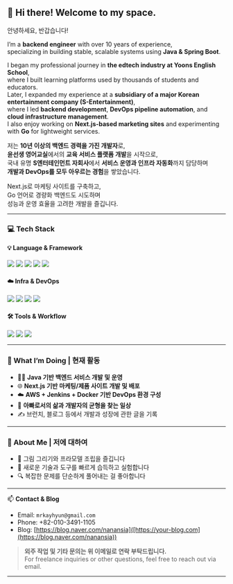 ## 👋 Hi there! Welcome to my space.
안녕하세요, 반갑습니다!

I’m a **backend engineer** with over 10 years of experience,  
specializing in building stable, scalable systems using **Java & Spring Boot**.

I began my professional journey in **the edtech industry at Yoons English School**,  
where I built learning platforms used by thousands of students and educators.  
Later, I expanded my experience at a **subsidiary of a major Korean entertainment company (S-Entertainment)**,  
where I led **backend development**, **DevOps pipeline automation**, and **cloud infrastructure management**.  
I also enjoy working on **Next.js-based marketing sites** and experimenting with **Go** for lightweight services.

저는 **10년 이상의 백엔드 경력을 가진 개발자**로,  
**윤선생 영어교실**에서의 **교육 서비스 플랫폼 개발**을 시작으로,  
국내 유명 **S엔터테인먼트 자회사**에서 **서비스 운영과 인프라 자동화**까지 담당하며  
**개발과 DevOps를 모두 아우르는 경험**을 쌓았습니다.

Next.js로 마케팅 사이트를 구축하고,  
Go 언어로 경량화 백엔드도 시도하며  
성능과 운영 효율을 고려한 개발을 즐깁니다.

---

### 💻 Tech Stack

#### 💡 Language & Framework
<p>
  <img src="https://img.shields.io/badge/Java-007396?style=flat-square&logo=Java&logoColor=white"/>
  <img src="https://img.shields.io/badge/SpringBoot-6DB33F?style=flat-square&logo=Spring&logoColor=white"/>
  <img src="https://img.shields.io/badge/TypeScript-3178C6?logo=TypeScript&logoColor=FFF&style=flat-square"/>
  <img src="https://img.shields.io/badge/Go-00ADD8?style=flat-square&logo=Go&logoColor=white"/>
  <img src="https://img.shields.io/badge/Next.js-000000?style=flat-square&logo=Next.js&logoColor=white"/>
</p>

#### ☁️ Infra & DevOps
<p>
  <img src="https://img.shields.io/badge/AWS-232F3E?style=flat-square&logo=amazonaws&logoColor=white"/>
  <img src="https://img.shields.io/badge/Vercel-000000?style=flat-square&logo=Vercel&logoColor=white"/>
  <img src="https://img.shields.io/badge/Docker-2496ED?style=flat-square&logo=Docker&logoColor=white"/>
  <img src="https://img.shields.io/badge/Jenkins-D24939?style=flat-square&logo=Jenkins&logoColor=white"/>
</p>

#### 🛠 Tools & Workflow
<p>
  <img src="https://img.shields.io/badge/Git-F05032?style=flat-square&logo=Git&logoColor=white"/>
  <img src="https://img.shields.io/badge/GitHub-181717?style=flat-square&logo=GitHub&logoColor=white"/>
  <img src="https://img.shields.io/badge/VSCode-007ACC?style=flat-square&logo=Visual%20Studio%20Code&logoColor=white"/>
</p>

---

### 🚀 What I’m Doing | 현재 활동

- 🧑‍💻 **Java 기반 백엔드 서비스 개발 및 운영**
- 🌐 **Next.js 기반 마케팅/제품 사이트 개발 및 배포**
- ☁️ **AWS + Jenkins + Docker 기반 DevOps 환경 구성**
- 🧸 **아빠로서의 삶과 개발자의 균형을 찾는 일상**
- ✍️ 브런치, 블로그 등에서 개발과 성장에 관한 글을 기록

---

### 🎨 About Me | 저에 대하여

- 🎨 그림 그리기와 프라모델 조립을 즐깁니다  
- 🧠 새로운 기술과 도구를 빠르게 습득하고 실험합니다  
- 🔍 복잡한 문제를 단순하게 풀어내는 걸 좋아합니다  

---

📫 **Contact & Blog**

- Email: `mrkayhyun@gmail.com`
- Phone: +82-010-3491-1105  
- Blog: [https://blog.naver.com/nanansia]([https://your-blog.com](https://blog.naver.com/nanansia))  
> **외주 작업 및 기타 문의는 위 이메일로 연락 부탁드립니다.**  
> For freelance inquiries or other questions, feel free to reach out via email.
---

